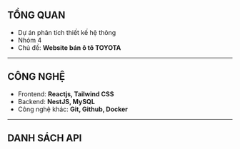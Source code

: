 ## TỔNG QUAN
- Dự án phân tích thiết kế hệ thông
- Nhóm 4
- Chủ đề: **Website bán ô tô TOYOTA**
---
## CÔNG NGHỆ
- Frontend: **Reactjs, Tailwind CSS**
- Backend: **NestJS, MySQL**
- Công nghệ khác: **Git, Github, Docker**
---
## DANH SÁCH API
